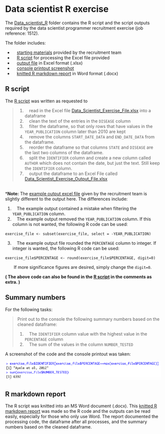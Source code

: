 # Data scientist R exercise

The [Data_scientist_R](Data_scientist_R) folder contains the R script and the script outputs required by the data scientist programmer recruitment exercise (job reference: 1512). 

The folder includes:  
-  &emsp;[starting materials](Data_scientist_R/instruction_materials) provided by the recruitment team  
-  &emsp;[R script](Data_scientist_R/Data_Scientist_R_script.R) for processing the Excel file provided  
-  &emsp;[output file](Data_scientist_R/Data_Scientist_Exercise_Output_File.xlsx) in Excel format (.xlsx)
-  &emsp;[console printout screenshot](Data_scientist_R/console_print_out.png)  
-  &emsp;[knitted R markdown report](Data_scientist_R/Data_Scientist_R_script.docx) in Word format (.docx)



## R script
The [R script](Data_scientist_R/Data_Scientist_R_script.R) was written as requested to

> 1.	&emsp;read in the Excel file [Data_Scientist_Exercise_File.xlsx](Data_scientist_R/instruction_materials/Data_Scientist_Exercise_File.xlsx) into a dataframe
> 2.	&emsp;clean the text of the entries in the `DISEASE` column
> 3.	&emsp;filter the dataframe, so that only rows that have values in the `YEAR_PUBLICATION` column later than 2010 are kept
> 4.	&emsp;remove the columns `START_DATE_DATA` and `END_DATE_DATA` from the dataframe.
> 5.	&emsp;reorder the dataframe so that columns `STATE` and `DISEASE` are the last two columns of the dataframe.
> 6.	&emsp;split the `IDENTIFIER` column and create a new column called `AUTHOR` which does not contain the date, but just the text. Still keep the `IDENTIFIER` column.
> 7.	&emsp;output the dataframe to an Excel File called [Data_Scientist_Exercise_Output_File.xlsx](Data_scientist_R/Data_Scientist_Exercise_Output_File.xlsx)

&emsp;  
\***Note:** The [example output excel file](Data_scientist_R/instruction_materials/Data_Scientist_Exercise_Output_File.xlsx) given by the recruitment team is slightly different to the output here. The differences include:  
1. &emsp;The example output contained a mistake when filtering the `YEAR_PUBLICATION` column.
2. &emsp;The example output removed the `YEAR_PUBLICATION` column. If this column is not wanted, the following R code can be used: 
```
exercise_file <- subset(exercise_file, select = -YEAR_PUBLICATION)
``` 
3. &emsp;The example output file rounded the `PERCENTAGE` column to integer. If integer is wanted, the following R code can be used:
```
exercise_file$PERCENTAGE <- round(exercise_file$PERCENTAGE, digit=0)
```
&emsp;&emsp;If more significance figures are desired, simply change the `digit=0`.  

**( The above code can also be found in the [R script](Data_scientist_R/Data_Scientist_R_script.R) in the comments as extra. )**



## Summary numbers
For the following tasks: 

> Print out to the console the following summary numbers based on the cleaned dataframe:
> 1.	&emsp;The `IDENTIFIER` column value with the highest value in the `PERCENTAGE` column
> 2.	&emsp;The sum of the values in the column `NUMBER_TESTED`

A screenshot of the code and the console printout was taken:  

![console printout](./Data_scientist_R/console_print_out.png)



## R markdown report
The R script was knitted into an MS Word document (.docx). This [knitted R markdown report](Data_scientist_R/Data_Scientist_R_script.docx) was made so the R code and the outputs can be read easily, especially for those who only use Word. The report documented the processing code, the dataframe after all processes, and the summary numbers based on the cleaned dataframe.  
